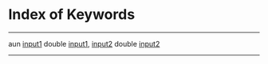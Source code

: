 # Index of Keywords

--------------------  --------------------
aun                   [input1](input1.html)
double                [input1](input1.html), [input2](input2.html)
double                [input2](input2.html)
--------------------  --------------------
